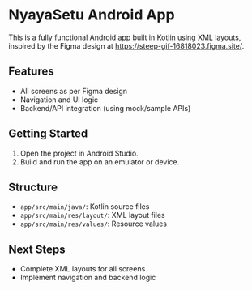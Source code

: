 # NyayaSetu Android App

This is a fully functional Android app built in Kotlin using XML layouts, inspired by the Figma design at https://steep-gif-16818023.figma.site/.

## Features
- All screens as per Figma design
- Navigation and UI logic
- Backend/API integration (using mock/sample APIs)

## Getting Started
1. Open the project in Android Studio.
2. Build and run the app on an emulator or device.

## Structure
- `app/src/main/java/`: Kotlin source files
- `app/src/main/res/layout/`: XML layout files
- `app/src/main/res/values/`: Resource values

## Next Steps
- Complete XML layouts for all screens
- Implement navigation and backend logic
